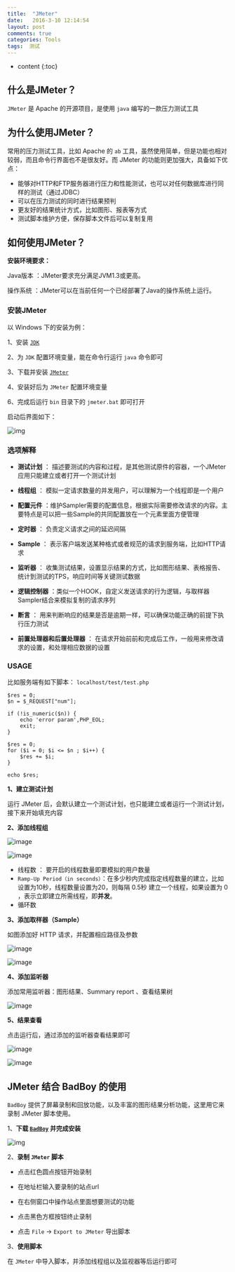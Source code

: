 ```yaml
---
title:  "JMeter"
date:   2016-3-10 12:14:54
layout: post
comments: true
categories: Tools
tags:  测试
---
```


* content
{:toc}

## 什么是JMeter？

`JMeter` 是 Apache 的开源项目，是使用 `java` 编写的一款压力测试工具

## 为什么使用JMeter？

常用的压力测试工具，比如 Apache 的 `ab` 工具，虽然使用简单，但是功能也相对较弱，而且命令行界面也不是很友好。而 JMeter 的功能则更加强大，具备如下优点：

- 能够对HTTP和FTP服务器进行压力和性能测试，也可以对任何数据库进行同样的测试（通过JDBC）
- 可以在压力测试的同时进行结果预判
- 更友好的结果统计方式，比如图形、报表等方式
- 测试脚本维护方便，保存脚本文件后可以复制复用




## 如何使用JMeter？

**安装环境要求：**

Java版本 ：JMeter要求充分满足JVM1.3或更高。

操作系统 ：JMeter可以在当前任何一个已经部署了Java的操作系统上运行。


### 安装JMeter

以 Windows 下的安装为例：

1、安装 [`JDK`](http://download.oracle.com/otn-pub/java/jdk/8u111-b14/jdk-8u111-windows-x64.exe)

2、为 `JDK` 配置环境变量，能在命令行运行 `java` 命令即可

3、下载并安装 [`JMeter`](http://jmeter.apache.org/download_jmeter.cgi)

4、安装好后为 `JMeter` 配置环境变量

6、完成后运行 `bin` 目录下的 `jmeter.bat` 即可打开

启动后界面如下：

![img](/static/img/jmeter1.jpg)


### 选项解释

- **测试计划** ： 描述要测试的内容和过程，是其他测试原件的容器，一个JMeter应用只能建立或者打开一个测试计划

- **线程组** ： 模拟一定请求数量的并发用户，可以理解为一个线程即是一个用户

- **配置元件** ：维护Sampler需要的配置信息，根据实际需要修改请求的内容。主要特点是可以把一些Sample的共同配置放在一个元素里面方便管理

- **定时器** ： 负责定义请求之间的延迟间隔

- **Sample** ： 表示客户端发送某种格式或者规范的请求到服务端，比如HTTP请求

- **监听器** ： 收集测试结果，设置显示结果的方式，比如图形结果、表格报告、统计到测试的TPS，响应时间等关键测试数据

- **逻辑控制器** ：类似一个HOOK，自定义发送请求的行为逻辑，与取样器Sampler结合来模拟复制的请求序列

- **断言** ： 用来判断响应的结果是否是逾期一样，可以确保功能正确的前提下执行压力测试

- **前置处理器和后置处理器** ： 在请求开始前前和完成后工作，一般用来修改请求的设置，和处理相应数据的设置


### USAGE

比如服务端有如下脚本： `localhost/test/test.php`

```
$res = 0;
$n = $_REQUEST["num"];

if (!is_numeric($n)) {
	echo 'error param',PHP_EOL;
	exit;
}

$res = 0;
for ($i = 0; $i <= $n ; $i++) { 
	$res += $i;
}

echo $res;
```

**1、建立测试计划**

运行 JMeter 后，会默认建立一个测试计划，也只能建立或者运行一个测试计划，接下来开始填充内容

**2、添加线程组**

![image](/static/img/jmeter2.jpg)

![image](/static/img/jmeter3.jpg)

- 线程数 ： 要开启的线程数量即要模拟的用户数量
- `Ramp-Up Period（in seconds）`：在多少秒内完成指定线程数量的建立，比如设置为10秒，线程数量设置为20，则每隔 0.5秒 建立一个线程，如果设置为 0 ，表示立即建立所需线程，即**并发**。
- 循环数

**3、添加取样器（Sample）**

如图添加好 HTTP 请求，并配置相应路径及参数

![image](/static/img/jmeter4.jpg)

![image](/static/img/jmeter5.jpg)


**4、添加监听器**

添加常用监听器：图形结果、Summary report 、查看结果树

![image](/static/img/jmeter6.jpg)


**5、结果查看**

点击运行后，通过添加的监听器查看结果即可

![image](/static/img/jmeter7.jpg)

![image](/static/img/jmeter8.jpg)


## JMeter 结合 BadBoy 的使用

`BadBoy` 提供了屏幕录制和回放功能，以及丰富的图形结果分析功能，这里用它来录制 JMeter 脚本使用。


1、**下载 [`BadBoy`](http://www.badboysoftware.biz/versions/BadboyInstaller-2.2.5.exe) 并完成安装**

![img](/static/img/jmeter9.jpg)

2、**录制 `JMeter` 脚本**

- 点击红色圆点按钮开始录制

- 在地址栏输入要录制的站点url

- 在右侧窗口中操作站点里面想要测试的功能

- 点击黑色方框按钮终止录制

- 点击 `File` -> `Export to JMeter` 导出脚本

3、**使用脚本**

在 `JMeter` 中导入脚本，并添加线程组以及监视器等后运行即可

